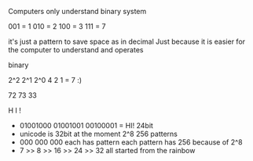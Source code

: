 Computers only understand binary system

001 = 1
010 = 2
100 = 3
111 = 7

it's just a pattern to save space as in decimal
Just because it is easier for the computer to understand and operates

binary 

2^2 2^1 2^0
4   2   1         = 7 :)

72 73 33

H I !

- 01001000  01001001  00100001  = HI!  24bit
- unicode is 32bit at the moment 2^8 256 patterns
- 000 000 000 each has pattern each pattern has 256 because of 2^8
- 7 >> 8 >> 16 >> 24 >> 32 all started from the rainbow
